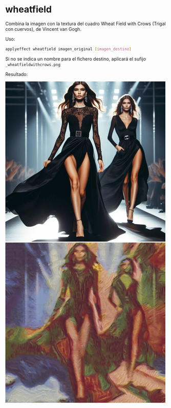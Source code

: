 # wheatfield

Combina la imagen con la textura del cuadro Wheat Field with Crows (Trigal con cuervos), de Vincent van Gogh.

Uso:

``` sh
applyeffect wheatfield imagen_original [imagen_destino]
```

Si no se indica un nombre para el fichero destino, aplicará el sufijo `_wheatfieldwithcrows.png`

Resultado:

![imagen original](../../images/image.jpg)
![wheatfield](../../images/image_wheatfieldwithcrows.png)
